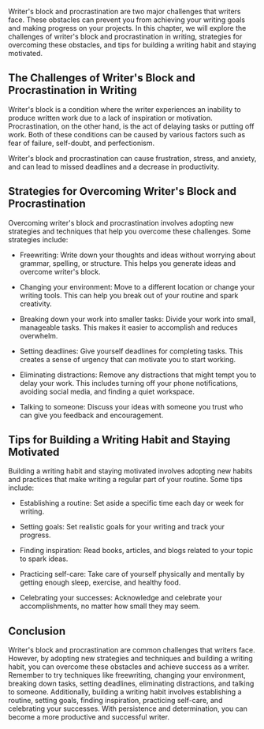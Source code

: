 
Writer's block and procrastination are two major challenges that writers face. These obstacles can prevent you from achieving your writing goals and making progress on your projects. In this chapter, we will explore the challenges of writer's block and procrastination in writing, strategies for overcoming these obstacles, and tips for building a writing habit and staying motivated.

The Challenges of Writer's Block and Procrastination in Writing
---------------------------------------------------------------

Writer's block is a condition where the writer experiences an inability to produce written work due to a lack of inspiration or motivation. Procrastination, on the other hand, is the act of delaying tasks or putting off work. Both of these conditions can be caused by various factors such as fear of failure, self-doubt, and perfectionism.

Writer's block and procrastination can cause frustration, stress, and anxiety, and can lead to missed deadlines and a decrease in productivity.

Strategies for Overcoming Writer's Block and Procrastination
------------------------------------------------------------

Overcoming writer's block and procrastination involves adopting new strategies and techniques that help you overcome these challenges. Some strategies include:

* Freewriting: Write down your thoughts and ideas without worrying about grammar, spelling, or structure. This helps you generate ideas and overcome writer's block.

* Changing your environment: Move to a different location or change your writing tools. This can help you break out of your routine and spark creativity.

* Breaking down your work into smaller tasks: Divide your work into small, manageable tasks. This makes it easier to accomplish and reduces overwhelm.

* Setting deadlines: Give yourself deadlines for completing tasks. This creates a sense of urgency that can motivate you to start working.

* Eliminating distractions: Remove any distractions that might tempt you to delay your work. This includes turning off your phone notifications, avoiding social media, and finding a quiet workspace.

* Talking to someone: Discuss your ideas with someone you trust who can give you feedback and encouragement.

Tips for Building a Writing Habit and Staying Motivated
-------------------------------------------------------

Building a writing habit and staying motivated involves adopting new habits and practices that make writing a regular part of your routine. Some tips include:

* Establishing a routine: Set aside a specific time each day or week for writing.

* Setting goals: Set realistic goals for your writing and track your progress.

* Finding inspiration: Read books, articles, and blogs related to your topic to spark ideas.

* Practicing self-care: Take care of yourself physically and mentally by getting enough sleep, exercise, and healthy food.

* Celebrating your successes: Acknowledge and celebrate your accomplishments, no matter how small they may seem.

Conclusion
----------

Writer's block and procrastination are common challenges that writers face. However, by adopting new strategies and techniques and building a writing habit, you can overcome these obstacles and achieve success as a writer. Remember to try techniques like freewriting, changing your environment, breaking down tasks, setting deadlines, eliminating distractions, and talking to someone. Additionally, building a writing habit involves establishing a routine, setting goals, finding inspiration, practicing self-care, and celebrating your successes. With persistence and determination, you can become a more productive and successful writer.
